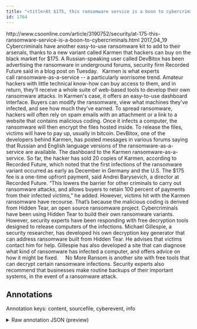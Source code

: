 ```yaml
---
title: "<title>At $175, this ransomware service is a boon to cybercriminals | CSO Online</title>"
id: 1764
---
```


<title>At $175, this ransomware service is a boon to cybercriminals | CSO Online</title>
<source> http://www.csoonline.com/article/3190752/security/at-175-this-ransomware-service-is-a-boon-to-cybercriminals.html </source>
<date> 2017_04_19 </date>
<text>
Cybercriminals have another easy-to-use ransomware kit to add to their arsenals, thanks to a new variant called Karmen that hackers can buy on the black market for $175.
A Russian-speaking user called DevBitox has been advertising the ransomware in underground forums, security firm Recorded Future said in a blog post on Tuesday.  
Karmen is what experts call ransomware-as-a-service -- a particularly worrisome trend. Amateur hackers with little technical know-how can buy access to them, and in return, they’ll receive a whole suite of web-based tools to develop their own ransomware attacks.
In Karmen's case, it offers an easy-to-use dashboard interface. Buyers can modify the ransomware, view what machines they've infected, and see how much they’ve earned.
To spread ransomware, hackers will often rely on spam emails with an attachment or a link to a website that contains malicious coding. Once it infects a computer, the ransomware will then encrypt the files hosted inside. To release the files, victims will have to pay up, usually in bitcoin.
DevBitox, one of the developers behind Karmen, has posted messages in various forums saying that Russian and English language versions of the ransomware-as-a-service are available.
The dashboard to the Karmen ransomware-as-a-service.
So far, the hacker has sold 20 copies of Karmen, according to Recorded Future, which noted that the first infections of the ransomware variant occurred as early as December in Germany and the U.S.
The $175 fee is a one-time upfront payment, said Andrei Barysevich, a director at Recorded Future. “This lowers the barrier for other criminals to carry out ransomware attacks, and allows buyers to retain 100 percent of payments from their infected victims,” he added.
However, victims hit with the Karmen ransomware have recourse. That’s because the malicious coding is derived from Hidden Tear, an open source ransomware project.
Cybercriminals have been using Hidden Tear to build their own ransomware variants. However, security experts have been responding with free decryption tools designed to release computers of the infections.
Michael Gillespie, a security researcher, has developed his own decryption key generator that can address ransomware built from Hidden Tear. He advises that victims contact him for help. Gillespie has also developed a site that can diagnose what kind of ransomware has infected a computer, and offers advice on how it might be fixed.    
No More Ransom is another site with free tools that can decrypt certain ransomware infections.
Security experts also recommend that businesses make routine backups of their important systems, in the event of a ransomware attack. 
</text>



## Annotations

Annotation keys: content, sourcefile, cyberevent, info

<details>
<summary>Raw annotation JSON (preview)</summary>

```json
{
  "content": "Cybercriminals have another easy-to-use ransomware kit to add to their arsenals, thanks to a new variant called Karmen that hackers can buy on the black market for $175. A Russian-speaking user called DevBitox has been advertising the ransomware in underground forums, security firm Recorded Future said in a blog post on Tuesday. \u00a0 Karmen is what experts call\u00a0ransomware-as-a-service -- a particularly worrisome trend. Amateur hackers with little technical know-how can buy access to them, and in return, they\u2019ll receive a whole suite of web-based tools to develop their own ransomware attacks. In Karmen's case, it offers an easy-to-use dashboard interface. Buyers can modify the ransomware, view what machines they've infected, and see how much they\u2019ve earned. To spread ransomware, hackers will often rely on spam emails with an attachment or a link to a website that contains malicious coding. Once it infects a computer, the ransomware will then encrypt the files hosted inside. To release the files, victims will have to pay up, usually in bitcoin. DevBitox, one of the developers behind Karmen, has posted messages in various forums saying that Russian and English language versions of the ransomware-as-a-service are available. The dashboard to the Karmen ransomware-as-a-service. So far, the hacker has sold 20 copies of Karmen, according to Recorded Future, which noted that the first infections of the ransomware variant occurred as early as December in Germany and the U.S. The $175 fee is a one-time upfront payment, said Andrei Barysevich, a director at Recorded Future. \u201cThis lowers the barrier for other criminals to carry out ransomware attacks, and allows buyers to retain 100 percent of payments from their infected victims,\u201d he added. However, victims hit with the Karmen ransomware have recourse. That\u2019s because the malicious coding is derived from Hidden Tear, an open source ransomware project. Cybercriminals have been using Hidden Tear to build their own ransomware variants. However, security experts have been responding with free decryption tools designed to release computers of the infections. Michael Gillespie, a security researcher, has developed his own decryption key generator that can address ransomware built from Hidden Tear. He advises that victims contact him for help. Gillespie has also developed a site that can diagnose what kind of ransomware has infected a computer, and offers advice on how it might be fixed. \u00a0\u00a0\u00a0 No More Ransom is another site with free tools that can decrypt certain ransomware infections. Security experts also recommend that businesses make routine backups of their important systems, in the event of a ransomware attack.\u00a0",
  "sourcefile": "1764.txt",
  "cyberevent": {
    "hopper": [
      {
        "index": 0,
        "events": [
          {
            "index": "E2",
            "type": "Attack",
            "realis": "Generic",
            "nugget": {
              "startOffset": 1644,
              "index": "T5",
              "endOffset": 1662,
              "text": "ransomware attacks"
            },
            "argument": [
              {
                "index": "T6",
                "text": "criminals",
                "endOffset": 1630,
                "role": {
                  "type": "Attacker"
                },
                "startOffset": 1621,
                "type": "Person"
              }
            ],
            "subtype": "Ransom"
          }
        ]
      },
      {
        "index": 1,
        "events": [
          {
            "index": "E1",
            "type": "Attack",
            "realis": "Generic",
            "nugget": {
              "startOffset": 1020,
              "index": "T1",
              "endOffset": 1034,
              "text": "have to pay up"
            },
            "argument": [
              {
                "index": "T4",
                "text": "the ransomware will then encr
```
</details>
